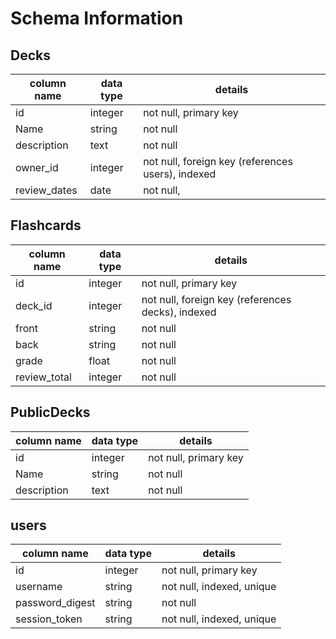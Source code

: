 # Schema Information

## Decks
column name | data type | details
------------|-----------|-----------------------
id          | integer   | not null, primary key
Name        | string    | not null
description | text      | not null
owner_id    | integer   | not null, foreign key (references users), indexed
review_dates| date      | not null,


## Flashcards
column name | data type | details
------------|-----------|-----------------------
id          | integer   | not null, primary key
deck_id     | integer   | not null, foreign key (references decks), indexed
front       | string    | not null
back        | string    | not null
grade       | float     | not null
review_total| integer   | not null

## PublicDecks
column name | data type | details
------------|-----------|-----------------------
id          | integer   | not null, primary key
Name        | string    | not null
description | text      | not null

## users
column name     | data type | details
----------------|-----------|-----------------------
id              | integer   | not null, primary key
username        | string    | not null, indexed, unique
password_digest | string    | not null
session_token   | string    | not null, indexed, unique
